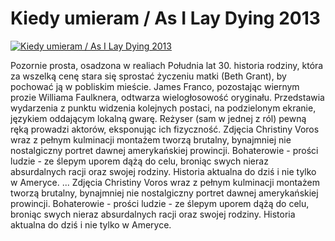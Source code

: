Kiedy umieram / As I Lay Dying 2013 
=============
[![Kiedy umieram / As I Lay Dying 2013 ](http://vidos.pl/images/player.gif)](http://vidos.pl/kiedy-umieram-as-i-lay-dying-2013)

 Pozornie prosta, osadzona w realiach Południa lat 30. historia rodziny, która za wszelką cenę stara się sprostać życzeniu matki (Beth Grant), by pochować ją w pobliskim mieście. James Franco, pozostając wiernym prozie Williama Faulknera, odtwarza wielogłosowość oryginału. Przedstawia wydarzenia z punktu widzenia kolejnych postaci, na podzielonym ekranie, językiem oddającym lokalną gwarę. Reżyser (sam w jednej z ról) pewną ręką prowadzi aktorów, eksponując ich fizyczność. Zdjęcia Christiny Voros wraz z pełnym kulminacji montażem tworzą brutalny, bynajmniej nie nostalgiczny portret dawnej amerykańskiej prowincji. Bohaterowie - prości ludzie - ze ślepym uporem dążą do celu, broniąc swych nieraz absurdalnych racji oraz swojej rodziny. Historia aktualna do dziś i nie tylko w Ameryce.  ... Zdjęcia Christiny Voros wraz z pełnym kulminacji montażem tworzą brutalny, bynajmniej nie nostalgiczny portret dawnej amerykańskiej prowincji. Bohaterowie - prości ludzie - ze ślepym uporem dążą do celu, broniąc swych nieraz absurdalnych racji oraz swojej rodziny. Historia aktualna do dziś i nie tylko w Ameryce.
